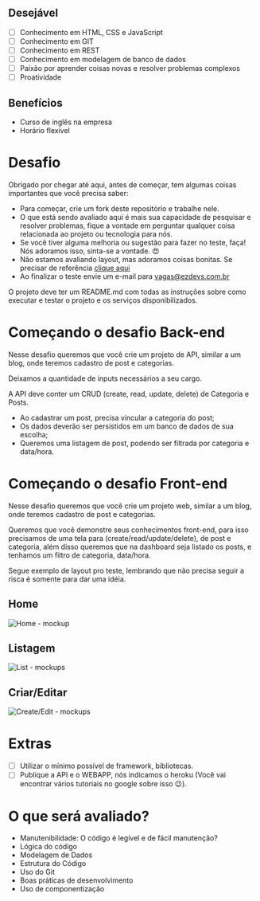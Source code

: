 ## Desejável
- [ ] Conhecimento em HTML, CSS e JavaScript
- [ ] Conhecimento em GIT
- [ ] Conhecimento em REST
- [ ] Conhecimento em modelagem de banco de dados
- [ ] Paixão por aprender coisas novas e resolver problemas complexos
- [ ] Proatividade

## Benefícios
- Curso de inglês na empresa
- Horário flexível

# Desafio

Obrigado por chegar até aqui, antes de começar, tem algumas coisas importantes que você precisa saber:
- Para começar, crie um fork deste repositório e trabalhe nele.
- O que está sendo avaliado aqui é mais sua capacidade de pesquisar e resolver problemas, 
fique a vontade em perguntar qualquer coisa relacionada ao projeto ou tecnologia para nós.
- Se você tiver alguma melhoria ou sugestão para fazer no teste, faça! Nós adoramos isso, sinta-se a vontade. 😍
- Não estamos avaliando layout, mas adoramos coisas bonitas. Se precisar de referência [clique aqui](http://www.uplabs.com/)
- Ao finalizar o teste envie um e-mail para vagas@ezdevs.com.br

O projeto deve ter um README.md com todas as instruções sobre como executar e testar o projeto e os serviços disponibilizados.

# Começando o desafio Back-end
Nesse desafio queremos que você crie um projeto de API, similar a um blog, onde teremos cadastro de post e categorias.

Deixamos a quantidade de inputs necessários a seu cargo.

A API deve conter um CRUD (create, read, update, delete) de Categoria e Posts.

- Ao cadastrar um post, precisa vincular a categoria do post;
- Os dados deverão ser persistidos em um banco de dados de sua escolha;
- Queremos uma listagem de post, podendo ser filtrada por categoria e data/hora.

# Começando o desafio Front-end
Nesse desafio queremos que você crie um projeto web, similar a um blog, onde teremos cadastro de post e categorias.

Queremos que você demonstre seus conhecimentos front-end, para isso precisamos de uma tela para (create/read/update/delete), de post e categoria, além disso queremos que na dashboard seja listado os posts, e tenhamos um filtro de categoria, data/hora.

Segue exemplo de layout pro teste, lembrando que não precisa seguir a risca é somente para dar uma idéia.

## Home

![Home - mockup](https://raw.githubusercontent.com/ezDevs/recrutamento/master/images/home.png)

## Listagem

![List - mockups](https://raw.githubusercontent.com/ezDevs/recrutamento/master/images/list.jpg)

## Criar/Editar

![Create/Edit - mockups](https://raw.githubusercontent.com/ezDevs/recrutamento/master/images/create_edit.png)

# Extras
- [ ] Utilizar o mínimo possível de framework, bibliotecas.
- [ ] Publique a API e o WEBAPP, nós indicamos o heroku (Você vai encontrar vários tutoriais no google sobre isso 😉).

# O que será avaliado?
 - Manutenibilidade: O código é legível e de fácil manutenção?
 - Lógica do código
 - Modelagem de Dados
 - Estrutura do Código
 - Uso do Git
 - Boas práticas de desenvolvimento
 - Uso de componentização

